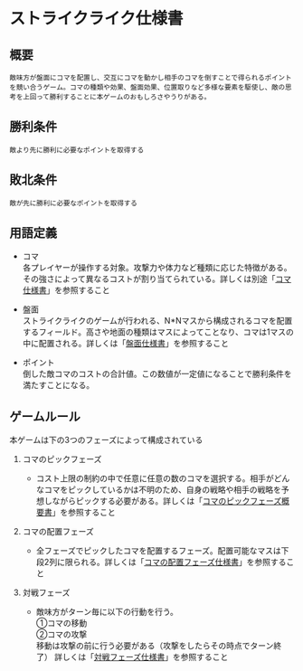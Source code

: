 # ストライクライク仕様書

## 概要

    敵味方が盤面にコマを配置し、交互にコマを動かし相手のコマを倒すことで得られるポイントを競い合うゲーム。コマの種類や効果、盤面効果、位置取りなど多様な要素を駆使し、敵の思考を上回って勝利することに本ゲームのおもしろさやうりがある。

## 勝利条件

    敵より先に勝利に必要なポイントを取得する

## 敗北条件

    敵が先に勝利に必要なポイントを取得する

## 用語定義

* コマ  
    各プレイヤーが操作する対象。攻撃力や体力など種類に応じた特徴がある。その強さによって異なるコストが割り当てられている。詳しくは別途「[コマ仕様書](/piece/Piece_Specification.md)」を参照すること  
* 盤面  
    ストライクライクのゲームが行われる、N*Nマスから構成されるコマを配置するフィールド。高さや地面の種類はマスによってことなり、コマは1マスの中に配置される。詳しくは「[盤面仕様書](/board//Board_Specification.md)」を参照すること

* ポイント  
    倒した敵コマのコストの合計値。この数値が一定値になることで勝利条件を満たすことになる。

## ゲームルール

本ゲームは下の3つのフェーズによって構成されている

1. コマのピックフェーズ
   * コスト上限の制約の中で任意に任意の数のコマを選択する。相手がどんなコマをピックしているかは不明のため、自身の戦略や相手の戦略を予想しながらピックする必要がある。詳しくは「[コマのピックフェーズ概要書](/board/Board_Specification.md)」を参照すること

2. コマの配置フェーズ
   * 全フェーズでピックしたコマを配置するフェーズ。配置可能なマスは下段2列に限られる。詳しくは「[コマの配置フェーズ仕様書](/game_rule/PlacementPhase_Specification.md)」を参照すること

3. 対戦フェーズ
   * 敵味方がターン毎に以下の行動を行う。   
        ①コマの移動  
        ②コマの攻撃  
    移動は攻撃の前に行う必要がある（攻撃をしたらその時点でターン終了）
    詳しくは「[対戦フェーズ仕様書](/gamerule/Match_Specification.md)」を参照すること
